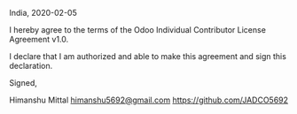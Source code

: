 India, 2020-02-05

I hereby agree to the terms of the Odoo Individual Contributor License
Agreement v1.0.

I declare that I am authorized and able to make this agreement and sign this
declaration.

Signed,

Himanshu Mittal himanshu5692@gmail.com https://github.com/JADCO5692
